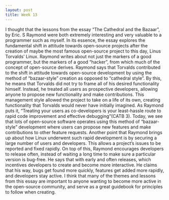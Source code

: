 ```yaml
---
layout: post
title: Week 13
---
```


I thought that the lessons from the essay “The Cathedral and the Bazaar”, by Eric. S Raymond were both extremely interesting and very valuable to a programmer such as myself. In its essence, the essay explores the fundamental shift in attitude towards open-source projects after the creation of maybe the most famous open-source project to this day, Linus Torvalds’ Linux. Raymond writes about not just the markers of a good programmer, but the markers of a good “hacker”, from which much of the concept of open-source derives. Raymond says that Torvalds contributed to the shift in attitude towards open-source development by using the method of “bazaar-style” creation as opposed to “cathedral style”. By this, he means that Torvalds did not try to frame all of his desired functionality himself. Instead, he treated all users as prospective developers, allowing anyone to propose new functionality and make contributions. This management style allowed the project to take on a life of its own, creating functionality that Torvalds would never have initially imagined. As Raymond puts it, “Treating your users as co-developers is your least-hassle route to rapid code improvement and effective debugging”(CATB 3). Today, we see that lots of open-source software operates using this method of “bazaar-style” development where users can propose new features and make contributions to other feature requests.
Another point that Raymond brings up about how Linux underwent such rapid development is by securing a large number of users and developers. This allows a project’s issues to be reported and fixed rapidly. On top of this, Raymond encourages developers to release often, instead of waiting a long time to make sure a particular version is bug-free. He says that with early and often releases, which incentives developers to create and become more interactive. He claims that his way, bugs get found more quickly, features get added more rapidly, and developers stay active. I think that many of the themes and lessons from this essay are important to anyone wanting to become more active in the open-source community, and serve as a great guidebook for principles to follow when creating.

